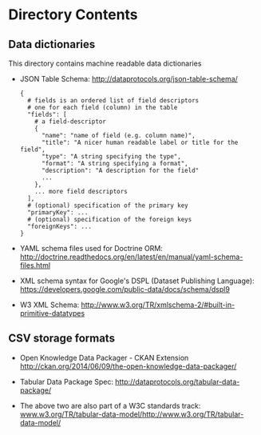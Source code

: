 # Directory Contents

## Data dictionaries
This directory contains machine readable data dictionaries

* JSON Table Schema: http://dataprotocols.org/json-table-schema/

    ```
    {
      # fields is an ordered list of field descriptors
      # one for each field (column) in the table
      "fields": [
        # a field-descriptor
        {
          "name": "name of field (e.g. column name)",
          "title": "A nicer human readable label or title for the field",
          "type": "A string specifying the type",
          "format": "A string specifying a format",
          "description": "A description for the field"
          ...
        },
        ... more field descriptors
      ],
      # (optional) specification of the primary key
      "primaryKey": ...
      # (optional) specification of the foreign keys
      "foreignKeys": ...
    }
    ```

* YAML schema files used for Doctrine ORM: http://doctrine.readthedocs.org/en/latest/en/manual/yaml-schema-files.html

* XML schema syntax for Google's DSPL (Dataset Publishing Language): https://developers.google.com/public-data/docs/schema/dspl9

* W3 XML Schema: http://www.w3.org/TR/xmlschema-2/#built-in-primitive-datatypes


## CSV storage formats
* Open Knowledge Data Packager - CKAN Extension http://ckan.org/2014/06/09/the-open-knowledge-data-packager/

* Tabular Data Package Spec: http://dataprotocols.org/tabular-data-package/

* The above two are also part of a W3C standards track:
www.w3.org/TR/tabular-data-model/<http://www.w3.org/TR/tabular-data-model/>
